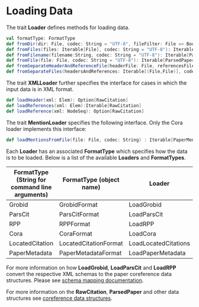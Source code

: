 # Loading Data #


The trait __Loader__ defines methods for loading data. 

```Scala
val formatType: FormatType
def fromDir(dir: File, codec: String = "UTF-8", fileFilter: File => Boolean = _ => true): Iterable[ParsedPaper]
def fromFiles(files: Iterable[File], codec: String = "UTF-8"): Iterable[ParsedPaper]
def fromFilename(filename:String, codec: String = "UTF-8"): Iterable[ParsedPaper]
def fromFile(file: File, codec: String = "UTF-8"): Iterable[ParsedPaper]
def fromSeparateHeaderAndReferenceFile(headerFile: File, referencesFile: File, codec: String = "UTF-8")
def fromSeparateFiles(headersAndReferences: Iterable[(File,File)], codec: String = "UTF-8"): Iterable[ParsedPaper]
```

The trait __XMLLoader__ further specifies the interface for cases in which the input data is in XML format. 
 
 ```Scala
 def loadHeader(xml: Elem): Option[RawCitation]
 def loadReferences(xml: Elem):Iterable[RawCitation]
 def loadReference(xml: NodeSeq): Option[RawCitation]
 ```
 
 The trait __MentionLoader__ specifies the following interface. Only the Cora loader implements this interface:
 
 ```Scala
 def loadMentionsFromFile(file: File, codec: String) : Iterable[PaperMention]
 ```
 
Each __Loader__ has an associated __FormatType__ which specifies how the data is to be loaded. Below is a list of the available __Loaders__ and __FormatTypes__.

| FormatType (String for command line arguments) | FormatType (object name) | Loader | 
| ---------------------------------------------- | ------------------------ | ------ |
|  Grobid | GrobidFormat | LoadGrobid |
| ParsCit | ParsCitFormat | LoadParsCit | 
| RPP | RPPFormat | LoadRPP |
| Cora | CoraFormat| LoadCora |
| LocatedCitation | LocatedCitationFormat | LoadLocatedCitations |
| PaperMetadata | PaperMetadataFormat | LoadPaperMetadata |


For more information on how __LoadGrobid__, __LoadParsCit__ and __LoadRPP__ convert the respective XML schemas to the paper coreference data structures. Please see [schema mapping documentation](../schema_mapping).
 
For more information on the __RawCitation__, __ParsedPaper__ and other data structures see [coreference data structures](data_structures.md).

